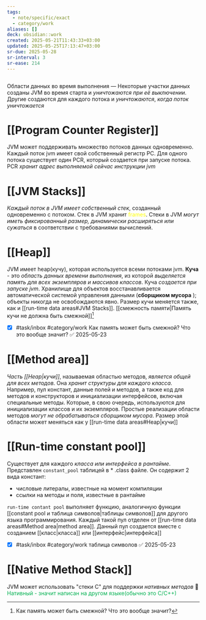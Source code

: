 ```yaml
---
tags:
  - note/specific/exact
  - category/work
aliases: []
deck: obsidian::work
created: 2025-05-21T11:43:33+03:00
updated: 2025-05-25T17:13:47+03:00
sr-due: 2025-05-28
sr-interval: 3
sr-ease: 214
---
```


```table-of-contents
```

Области данных во время выполнения
—
Некоторые участки данных созданы JVM во время старта и *уничтожаются при её выключении*. Другие создаются для каждого потока и *уничтожаются*, *когда поток уничтожается*

# [[Program Counter Register]]

JVM может поддерживать множество потоков данных одновременно. Каждый поток jvm имеет свой собственный регистр PC. Для одного потока существует один PCR, который создается при запуске потока. PCR *хранит адрес выполняемой сейчас инструкции jvm*

# [[JVM Stacks]]

*Каждый поток в JVM имеет собственный стек*, созданный одновременно с потоком. Стек в JVM хранит <font color="#ffff00">frames</font>. Стеки в JVM *могут иметь фиксированный размер, динамически расширяться или сужаться* в соответствии с требованиями вычислений.

# [[Heap]]

JVM имеет heap(кучу), которая используется всеми потоками jvm. **Куча** - это *область данных времени выполнения*, из которой *выделяется память для всех экземпляров и массивов классов*. Куча *создается при запуске jvm*. Хранилище для объектов восстанавливается автоматической системой управления данными (**сборщиком мусора** ); объекты никогда не освобождаются явно. Размер кучи меняется также, как и [[run-time data areas#JVM Stacks]]. [[смежность памяти|Память кучи не должна быть смежной]][^1]
- [x] #task/inbox #category/work Как память может быть смежной? Что это вообще значит? ✅ 2025-05-23

# [[Method area]]

*Часть [[Heap|кучи]]*, называемая областью методов, *является общей для всех методов*. Она *хранит структуры для каждого класса*. Например, пул констант, данные полей и методов, а также код для методов и конструкторов и инициализации интерфейсов, включая специальные методы. Которые, в свою очередь, используются для инициализации классов и их экземпляров. Простые реализации области методов *могут не обрабатываться сборщиком мусора*. Размер этой области может меняться как у [[run-time data areas#Heap|кучи]]

# [[Run-time constant pool]]

Существует для каждого *класса или интерфейса в рантайме*. Представлен `constant_pool` таблицей в * .class файле. Он содержит 2 вида констант:
- числовые литералы, известные на момент компиляции
- ссылки на методы и поля, известные в рантайме

`run-time contant pool` выполняет функцию, аналогичную функции [[constant pool и таблица символов|таблицы символов]] для другого языка программирования. Каждый такой пул отделен от [[run-time data areas#Method area|method area]]. Данный пул создается вместе с созданием [[класс|класса]] или [[интерфейс|интерфейса]]
- [x] #task/inbox #category/work таблица символов ✅ 2025-05-23
# [[Native Method Stack]]

JVM может использовать "стеки С" для поддержки *нативных методов*
💎 <font color="#00b050">Нативный - значит написан на другом языке(обычно это С/С++)</font>

[^1]: Как память может быть смежной? Что это вообще значит?
